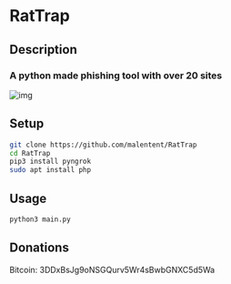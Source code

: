 # RatTrap
## Description
### A python made phishing tool with over 20 sites
![img](img.png)
## Setup
```bash
git clone https://github.com/malentent/RatTrap
cd RatTrap
pip3 install pyngrok
sudo apt install php
```
## Usage
```bash
python3 main.py
```
## Donations
Bitcoin: 3DDxBsJg9oNSGQurv5Wr4sBwbGNXC5d5Wa
